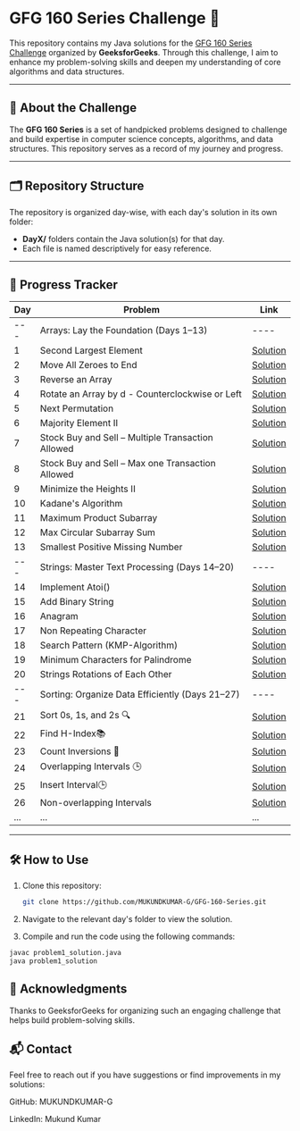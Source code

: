 # GFG 160 Series Challenge 🚀

This repository contains my Java solutions for the [GFG 160 Series Challenge](https://www.geeksforgeeks.org/courses/gfg-160-series) organized by **GeeksforGeeks**. Through this challenge, I aim to enhance my problem-solving skills and deepen my understanding of core algorithms and data structures.

---

## 📖 About the Challenge

The **GFG 160 Series** is a set of handpicked problems designed to challenge and build expertise in computer science concepts, algorithms, and data structures. This repository serves as a record of my journey and progress.

---

## 🗂️ Repository Structure

The repository is organized day-wise, with each day's solution in its own folder:

- **DayX/** folders contain the Java solution(s) for that day.
- Each file is named descriptively for easy reference.

---

## 📅 Progress Tracker

| Day | Problem                                           | Link                                                                                                                                                   |
| --- | ------------------------------------------------- | ------------------------------------------------------------------------------------------------------------------------------------------------------ |
| --- | Arrays: Lay the Foundation (Days 1–13)            | ----                                                                                                                                                   |
| 1   | Second Largest Element                            | [Solution](<https://github.com/MUKUNDKUMAR-G/GFG-160-Series/tree/main/DAY1(Second%20Largest%20Element)>)                                               |
| 2   | Move All Zeroes to End                            | [Solution](<https://github.com/MUKUNDKUMAR-G/GFG-160-Series/tree/main/DAY2(Move%20All%20Zeroes%20to%20End)>)                                           |
| 3   | Reverse an Array                                  | [Solution](<https://github.com/MUKUNDKUMAR-G/GFG-160-Series/tree/main/DAY3(Reverse%20an%20Array)>)                                                     |
| 4   | Rotate an Array by d - Counterclockwise or Left   | [Solution](<https://github.com/MUKUNDKUMAR-G/GFG-160-Series/tree/main/DAY4(Rotate%20Array)>)                                                           |
| 5   | Next Permutation                                  | [Solution](<https://github.com/MUKUNDKUMAR-G/GFG-160-Series/tree/main/DAY5(Next%20Permutation)>)                                                       |
| 6   | Majority Element II                               | [Solution](<https://github.com/MUKUNDKUMAR-G/GFG-160-Series/tree/main/DAY6(Majority%20Element%20II)>)                                                  |
| 7   | Stock Buy and Sell – Multiple Transaction Allowed | [Solution](<https://github.com/MUKUNDKUMAR-G/GFG-160-Series/tree/main/DAY7(Stock%20Buy%20and%20Sell%20%E2%80%93%20Multiple%20Transaction%20Allowed)>)  |
| 8   | Stock Buy and Sell – Max one Transaction Allowed  | [Solution](<https://github.com/MUKUNDKUMAR-G/GFG-160-Series/tree/main/DAY8(Stock%20Buy%20and%20Sell%20%E2%80%93%20Max%20one%20Transaction%20Allowed)>) |
| 9   | Minimize the Heights II                           | [Solution](<https://github.com/MUKUNDKUMAR-G/GFG-160-Series/tree/main/DAY9(Minimize%20the%20Heights%20II)>)                                            |
| 10  | Kadane's Algorithm                                | [Solution](<https://github.com/MUKUNDKUMAR-G/GFG-160-Series/tree/main/DAY10(Kadane's%20Algorithm)>)                                                    |
| 11  | Maximum Product Subarray                          | [Solution](<./DAY11(Maximum%20Product%20Subarray)/>)                                                                                                   |
| 12  | Max Circular Subarray Sum                         | [Solution](<./DAY12(Max Circular Subarray Sum)/>)                                                                                                      |
| 13  | Smallest Positive Missing Number                  | [Solution](<./DAY13(Smallest Positive Missing Number)/>)                                                                                               |
| --- | Strings: Master Text Processing (Days 14–20)      | ----                                                                                                                                                   |
| 14  | Implement Atoi()                                  | [Solution](<./DAY14(Implement%20Atoi)/>)                                                                                                               |
| 15  | Add Binary String                                 | [Solution](<./DAY15(Add%20Binary%20Strings)/>)                                                                                                         |
| 16  | Anagram                                           | [Solution](<./DAY16(Anagram)/>)                                                                                                                        |
| 17  | Non Repeating Character                           | [Solution](<./DAY17(Non%20Repeating%20Character)/>)                                                                                                    |
| 18  | Search Pattern (KMP-Algorithm)                    | [Solution](<./DAY18(Search%20Pattern%20(KMP-Algorithm))/>)                                                                                             |
| 19  | Minimum Characters for Palindrome                 | [Solution](<./DAY19(Min%20Chars%20to%20Add%20for%20Palindrome)/>)                                                                                      |
| 20  | Strings Rotations of Each Other                   | [Solution](<./DAY20(Strings%20Rotations%20of%20Each%20Other)/>)                                                                                        |
| --- | Sorting: Organize Data Efficiently (Days 21–27)   | ----                                                                                                                                                   |
| 21  | Sort 0s, 1s, and 2s 🔍                            | [Solution](<./DAY21(Sort%200s%2C%201s%2C%20and%202s)/>)                                                                                                |
| 22  | Find H-Index📚                                    | [Solution](<./DAY22(H-Index%20Finder)/>)                                                                                                               |
| 23  | Count Inversions 🧮                               | [Solution](<./DAY23(Count%20Inversions)/>)                                                                                                             |
| 24  | Overlapping Intervals 🕒                          | [Solution](<./DAY24(Overlapping%20Intervals)/>)                                                                                                        |
| 25  | Insert Interval🕒                                 | [Solution](<./DAY25(Insert%20Interval)/>)                                                                                                              |
| 26  | Non-overlapping Intervals                         | [Solution](<./DAY26(Non-overlapping%20Intervals)/>)                                                                                                    |
| ... | ...                                               | ...                                                                                                                                                    |

---

## 🛠️ How to Use

1. Clone this repository:
   ```bash
   git clone https://github.com/MUKUNDKUMAR-G/GFG-160-Series.git
   ```
2. Navigate to the relevant day's folder to view the solution.

3. Compile and run the code using the following commands:

```bash
javac problem1_solution.java
java problem1_solution
```

## 🌟 Acknowledgments

Thanks to GeeksforGeeks for organizing such an engaging challenge that helps build problem-solving skills.

## 📬 Contact

Feel free to reach out if you have suggestions or find improvements in my solutions:

GitHub: MUKUNDKUMAR-G

LinkedIn: Mukund Kumar
